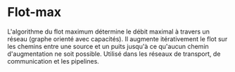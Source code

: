 # Flot-max
L'algorithme du flot maximum détermine le débit maximal à travers un réseau (graphe orienté avec capacités). Il augmente itérativement le flot sur les chemins entre une source et un puits jusqu'à ce qu'aucun chemin d'augmentation ne soit possible. Utilisé dans les réseaux de transport, de communication et les pipelines.
